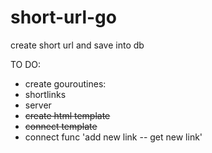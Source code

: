 # short-url-go
create short url and save into db

TO DO:
- create gouroutines:
- shortlinks
- server
- ~~create html template~~
- ~~connect template~~
- connect func 'add new link -- get new link'
